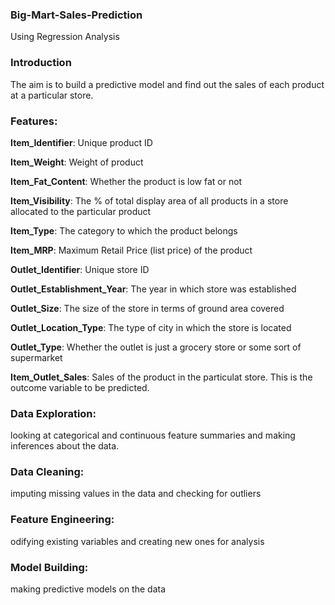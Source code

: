 ### Big-Mart-Sales-Prediction
Using Regression Analysis

### Introduction
The aim is to build a predictive model and find out the sales of each product at a particular store.

### Features: 

**Item_Identifier**: Unique product ID

**Item_Weight**: Weight of product

**Item_Fat_Content**: Whether the product is low fat or not

**Item_Visibility**: The % of total display area of all products in a store allocated to the particular product

**Item_Type**: The category to which the product belongs

**Item_MRP**: Maximum Retail Price (list price) of the product

**Outlet_Identifier**: Unique store ID

**Outlet_Establishment_Year**: The year in which store was established

**Outlet_Size**: The size of the store in terms of ground area covered

**Outlet_Location_Type**: The type of city in which the store is located

**Outlet_Type**: Whether the outlet is just a grocery store or some sort of supermarket

**Item_Outlet_Sales**:
         Sales of the product in the particulat store. This is the outcome variable to be predicted.


### Data Exploration: 
   looking at categorical and continuous feature summaries and making inferences about the data.
### Data Cleaning:
   imputing missing values in the data and checking for outliers
### Feature Engineering:
   odifying existing variables and creating new ones for analysis
### Model Building:
   making predictive models on the data
